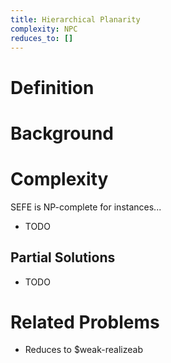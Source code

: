 ```yaml
---
title: Hierarchical Planarity
complexity: NPC
reduces_to: []
---
```


# Definition

<!-- TODO -->

# Background

<!-- TODO -->

# Complexity

SEFE is NP-complete for instances...

- TODO

## Partial Solutions

- TODO

# Related Problems

- Reduces to $weak-realizeab
